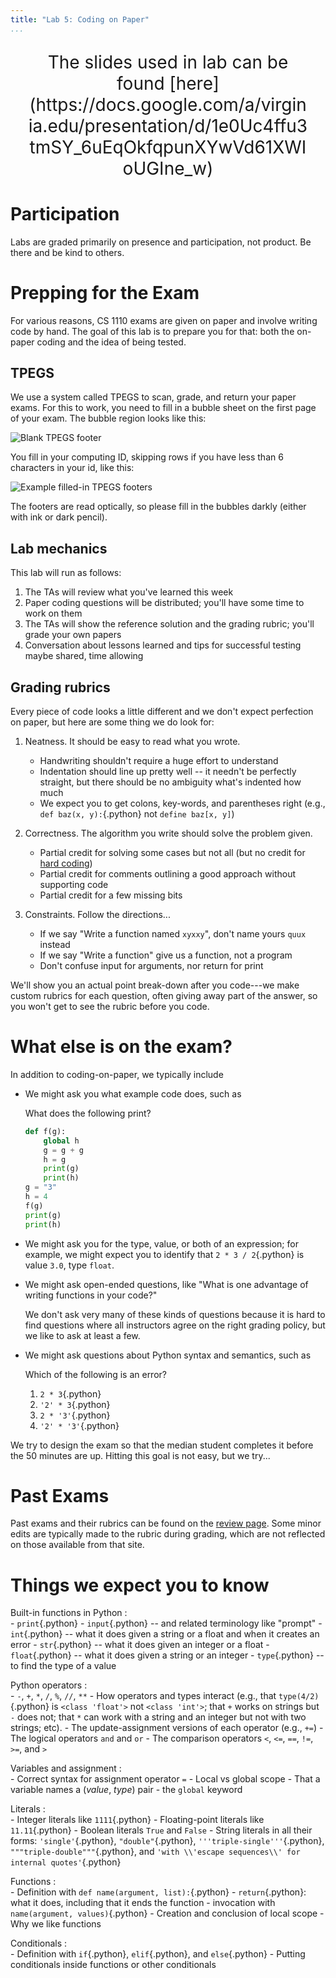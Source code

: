 ```yaml
---
title: "Lab 5: Coding on Paper"
...
```


<center style="font-size:200%; margin:1em; ">
The slides used in lab can be found [here](https://docs.google.com/a/virginia.edu/presentation/d/1e0Uc4ffu3tmSY_6uEqOkfqpunXYwVd61XWIoUGIne_w)
</center>

# Participation

Labs are graded primarily on presence and participation, not product.
Be there and be kind to others.

# Prepping for the Exam

For various reasons, CS 1110 exams are given on paper and involve writing code by hand.
The goal of this lab is to prepare you for that: both the on-paper coding and the idea of being tested.


## TPEGS

We use a system called TPEGS to scan, grade, and return your paper exams.
For this to work, you need to fill in a bubble sheet on the first page of your exam.
The bubble region looks like this:

![Blank TPEGS footer](files/tpegs.png)

You fill in your computing ID, skipping rows if you have less than 6 characters in your id, like this:

![Example filled-in TPEGS footers](files/tpegs-examples.png)

The footers are read optically, so please fill in the bubbles darkly (either with ink or dark pencil).

## Lab mechanics

This lab will run as follows:

1.  The TAs will review what you've learned this week
1.  Paper coding questions will be distributed; you'll have some time to work on them
1.  The TAs will show the reference solution and the grading rubric; you'll grade your own papers
1.  Conversation about lessons learned and tips for successful testing maybe shared, time allowing


## Grading rubrics

Every piece of code looks a little different and we don't expect perfection on paper, but here are some thing we do look for:

1.  Neatness.  It should be easy to read what you wrote.

    -   Handwriting shouldn't require a huge effort to understand
    -   Indentation should line up pretty well -- it needn't be perfectly straight, but there should be no ambiguity what's indented how much
    -   We expect you to get colons, key-words, and parentheses right (e.g., `def baz(x, y):`{.python} not `define baz[x, y]`)

2.  Correctness.  The algorithm you write should solve the problem given.

    -   Partial credit for solving some cases but not all (but no credit for [hard coding](faq.html#what-is-hard-coding))
    -   Partial credit for comments outlining a good approach without supporting code
    -   Partial credit for a few missing bits

3.  Constraints.  Follow the directions...

    -   If we say "Write a function named `xyxxy`", don't name yours `quux` instead
    -   If we say "Write a function" give us a function, not a program
    -   Don't confuse input for arguments, nor return for print

We'll show you an actual point break-down after you code---we make custom rubrics for each question, often giving away part of the answer, so you won't get to see the rubric before you code.

# What else is on the exam?

In addition to coding-on-paper, we typically include

-   We might ask you what example code does, such as

    What does the following print?

    ````python
    def f(g):
        global h
        g = g + g
        h = g
        print(g)
        print(h)
    g = "3"
    h = 4
    f(g)
    print(g)
    print(h)
    ````
    
-   We might ask you for the type, value, or both of an expression; for example, we might expect you to identify that `2 * 3 / 2`{.python} is value `3.0`, type `float`.

-   We might ask open-ended questions, like "What is one advantage of writing functions in your code?"
    
    We don't ask very many of these kinds of questions because it is hard to find questions where all instructors agree on the right grading policy, but we like to ask at least a few.

-   We might ask questions about Python syntax and semantics, such as

    Which of the following is an error?
    
    1.  `2 * 3`{.python}
    1.  `'2' * 3`{.python}
    1.  `2 * '3'`{.python}
    1.  `'2' * '3'`{.python}

We try to design the exam so that the median student completes it before the 50 minutes are up.
Hitting this goal is not easy, but we try...

# Past Exams

Past exams and their rubrics can be found on the [review page](review.html).
Some minor edits are typically made to the rubric during grading, which are not reflected on those available from that site.

# Things we expect you to know

Built-in functions in Python
:   
    -   `print`{.python}
    -   `input`{.python} -- and related terminology like "prompt"
    -   `int`{.python} -- what it does given a string or a float and when it creates an error
    -   `str`{.python} -- what it does given an integer or a float
    -   `float`{.python} -- what it does given a string or an integer
    -   `type`{.python} -- to find the type of a value

Python operators
:   
    -   `-`, `+`, `*`, `/`, `%`, `//`, `**`
    -   How operators and types interact (e.g., that `type(4/2)`{.python} is `<class 'float'>` not `<class 'int'>`; that `+` works on strings but `-` does not; that `*` can work with a string and an integer but not with two strings; etc).
    -   The update-assignment versions of each operator (e.g., `+=`)
    -   The logical operators `and` and `or`
    -   The comparison operators `<`, `<=`, `==`, `!=`, `>=`, and `>`

Variables and assignment
:   
    -   Correct syntax for assignment operator `=`
    -   Local vs global scope
    -   That a variable names a (_value_, _type_) pair
    -   the `global` keyword
    
Literals
:   
    -   Integer literals like `1111`{.python}
    -   Floating-point literals like `11.11`{.python}
    -   Boolean literals `True` and `False`
    -   String literals in all their forms: `'single'`{.python}, `"double"`{.python}, `'''triple-single'''`{.python}, `"""triple-double"""`{.python}, and `'with \\'escape sequences\\' for internal quotes'`{.python}

Functions
:   
    -   Definition with `def name(argument, list):`{.python}
    -   `return`{.python}: what it does, including that it ends the function
    -   invocation with `name(argument, values)`{.python}
    -   Creation and conclusion of local scope
    -   Why we like functions

Conditionals
:   
    -   Definition with `if`{.python}, `elif`{.python}, and `else`{.python}
    -   Putting conditionals inside functions or other conditionals
